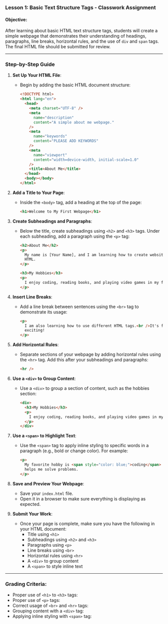 ### **Lesson 1: Basic Text Structure Tags - Classwork Assignment**

#### **Objective:**

After learning about basic HTML text structure tags, students will create a simple webpage that demonstrates their understanding of headings, paragraphs, line breaks, horizontal rules, and the use of `div` and `span` tags. The final HTML file should be submitted for review.

---

### **Step-by-Step Guide**

1. **Set Up Your HTML File**:

   - Begin by adding the basic HTML document structure:
     ```html
     <!DOCTYPE html>
     <html lang="en">
       <head>
         <meta charset="UTF-8" />
         <meta
           name="description"
           content="A simple about me webpage."
         />
         <meta
           name="keywords"
           content="PLEASE ADD KEYWORDS"
         />
         <meta
           name="viewport"
           content="width=device-width, initial-scale=1.0"
         />
         <title>About Me</title>
       </head>
       <body></body>
     </html>
     ```

2. **Add a Title to Your Page**:

   - Inside the `<body>` tag, add a heading at the top of the page:
     ```html
     <h1>Welcome to My First Webpage</h1>
     ```

3. **Create Subheadings and Paragraphs**:

   - Below the title, create subheadings using `<h2>` and `<h3>` tags. Under each subheading, add a paragraph using the `<p>` tag:

     ```html
     <h2>About Me</h2>
     <p>
       My name is [Your Name], and I am learning how to create websites using
       HTML.
     </p>

     <h3>My Hobbies</h3>
     <p>
       I enjoy coding, reading books, and playing video games in my free time.
     </p>
     ```

4. **Insert Line Breaks**:

   - Add a line break between sentences using the `<br>` tag to demonstrate its usage:
     ```html
     <p>
       I am also learning how to use different HTML tags.<br />It's fun and
       exciting!
     </p>
     ```

5. **Add Horizontal Rules**:

   - Separate sections of your webpage by adding horizontal rules using the `<hr>` tag. Add this after your subheadings and paragraphs:
     ```html
     <hr />
     ```

6. **Use a `<div>` to Group Content**:

   - Use a `<div>` to group a section of content, such as the hobbies section:
     ```html
     <div>
       <h3>My Hobbies</h3>
       <p>
         I enjoy coding, reading books, and playing video games in my free time.
       </p>
     </div>
     ```

7. **Use a `<span>` to Highlight Text**:

   - Use the `<span>` tag to apply inline styling to specific words in a paragraph (e.g., bold or change color). For example:
     ```html
     <p>
       My favorite hobby is <span style="color: blue;">coding</span> because it
       helps me solve problems.
     </p>
     ```

8. **Save and Preview Your Webpage**:

   - Save your `index.html` file.
   - Open it in a browser to make sure everything is displaying as expected.

9. **Submit Your Work**:
   - Once your page is complete, make sure you have the following in your HTML document:
     - Title using `<h1>`
     - Subheadings using `<h2>` and `<h3>`
     - Paragraphs using `<p>`
     - Line breaks using `<br>`
     - Horizontal rules using `<hr>`
     - A `<div>` to group content
     - A `<span>` to style inline text

---

### **Grading Criteria**:

- Proper use of `<h1>` to `<h3>` tags:
- Proper use of `<p>` tags:
- Correct usage of `<br>` and `<hr>` tags:
- Grouping content with a `<div>` tag:
- Applying inline styling with `<span>` tag:
